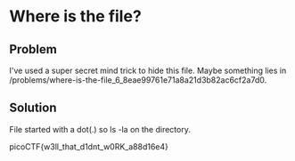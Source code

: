 # Where is the file? 

## Problem
I've used a super secret mind trick to hide this file. Maybe something lies in /problems/where-is-the-file_6_8eae99761e71a8a21d3b82ac6cf2a7d0.

## Solution
File started with a dot(.) so ls -la on the directory.

picoCTF{w3ll_that_d1dnt_w0RK_a88d16e4}

